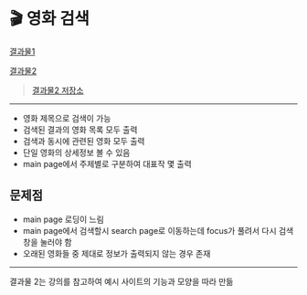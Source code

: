 # 🎬 영화 검색

[결과물1](https://comfy-sunshine-439aa0.netlify.app/)

[결과물2](https://aquamarine-croissant-729199.netlify.app/)
>[결과물2 저장소](https://github.com/hwanginseung/kdt5-m2-2)

---

- 영화 제목으로 검색이 가능
- 검색된 결과의 영화 목록 모두 출력
- 검색과 동시에 관련된 영화 모두 출력
- 단일 영화의 상세정보 볼 수 있음
- main page에서 주제별로 구분하여 대표작 몇 출력

## 문제점

- main page 로딩이 느림 
- main page에서 검색할시 search page로 이동하는데 
  focus가 풀려서 다시 검색창을 눌러야 함 
- 오래된 영화들 중 제대로 정보가 출력되지 않는 경우 존재

---

결과물 2는 강의를 참고하여 예시 사이트의 기능과 모양을 따라 만듦
